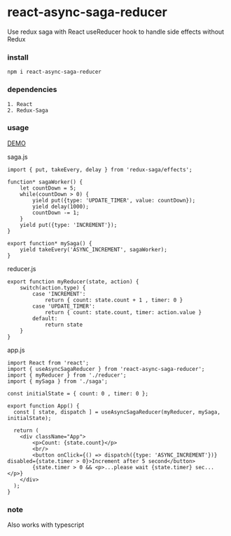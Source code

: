 # react-async-saga-reducer
Use redux saga with React useReducer hook to handle side effects without Redux

### install
` npm i react-async-saga-reducer `

### dependencies
    1. React
    2. Redux-Saga

### usage
[DEMO](https://codesandbox.io/s/react-async-saga-reducer-gitch)

saga.js

    import { put, takeEvery, delay } from 'redux-saga/effects';

    function* sagaWorker() {
        let countDown = 5;
        while(countDown > 0) {
            yield put({type: 'UPDATE_TIMER', value: countDown});
            yield delay(1000);
            countDown -= 1;
        }
        yield put({type: 'INCREMENT'});
    }

    export function* mySaga() {
        yield takeEvery('ASYNC_INCREMENT', sagaWorker);
    }

reducer.js

    export function myReducer(state, action) {
        switch(action.type) {
            case 'INCREMENT':
                return { count: state.count + 1 , timer: 0 }
            case 'UPDATE_TIMER':
                return { count: state.count, timer: action.value }
            default:
                return state
        }
    }

app.js

    import React from 'react';
    import { useAsyncSagaReducer } from 'react-async-saga-reducer';
    import { myReducer } from './reducer';
    import { mySaga } from './saga';

    const initialState = { count: 0 , timer: 0 };

    export function App() {
      const [ state, dispatch ] = useAsyncSagaReducer(myReducer, mySaga, initialState);

      return (
        <div className="App">
            <p>Count: {state.count}</p>
            <br/>
            <button onClick={() => dispatch({type: 'ASYNC_INCREMENT'})} disabled={state.timer > 0}>Increment after 5 second</button>
            {state.timer > 0 && <p>...please wait {state.timer} sec...</p>}
        </div>
      );
    }

### note
Also works with typescript
